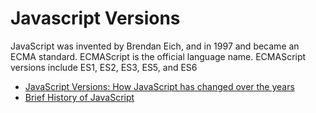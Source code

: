 # Javascript Versions

JavaScript was invented by Brendan Eich, and in 1997 and became an ECMA standard. ECMAScript is the official language name. ECMAScript versions include ES1, ES2, ES3, ES5, and ES6

- [JavaScript Versions: How JavaScript has changed over the years](https://www.educative.io/blog/javascript-versions-history)
- [Brief History of JavaScript](https://roadmap.sh/guides/history-of-javascript)